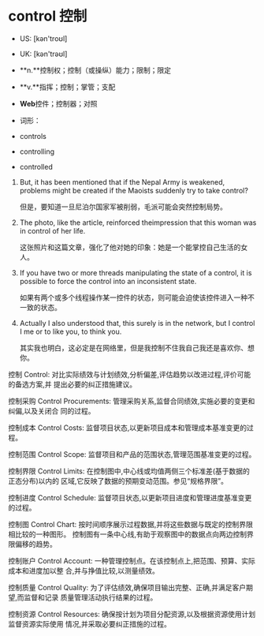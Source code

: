 # control 控制

- US: [kən'troʊl] 
- UK: [kən'trəʊl] 

- **n.**控制权；控制（或操纵）能力；限制；限定
- **v.**指挥；控制；掌管；支配
- **Web**控件；控制器；对照

- 词形：

- controls
- controlling
- controlled

1. But, it has been mentioned that if the Nepal Army is weakened, problems might be created if the Maoists suddenly try to take control? 

   但是，要知道一旦尼泊尔国家军被削弱，毛派可能会突然控制局势。

2. The photo, like the article, reinforced theimpression that this woman was in control of her life. 

   这张照片和这篇文章，强化了他对她的印象：她是一个能掌控自己生活的女人。

3. If you have two or more threads manipulating the state of a control, it is possible to force the control into an inconsistent state. 

   如果有两个或多个线程操作某一控件的状态，则可能会迫使该控件进入一种不一致的状态。

4. Actually I also understood that, this surely is in the network, but I control I me or to like you, to think you. 

   其实我也明白，这必定是在网络里，但是我控制不住我自己我还是喜欢你、想你。

控制 Control: 对比实际绩效与计划绩效,分析偏差,评估趋势以改进过程,评价可能的备选方案,并
提出必要的纠正措施建议。

控制采购 Control Procurements: 管理采购关系,监督合同绩效,实施必要的变更和纠偏,以及关闭合
同的过程。

控制成本 Control Costs: 监督项目状态,以更新项目成本和管理成本基准变更的过程。

控制范围 Control Scope: 监督项目和产品的范围状态,管理范围基准变更的过程。

控制界限 Control Limits: 在控制图中,中心线或均值两侧三个标准差(基于数据的正态分布)以内的
区域,它反映了数据的预期变动范围。参见“规格界限”。

控制进度 Control Schedule: 监督项目状态,以更新项目进度和管理进度基准变更的过程。

控制图 Control Chart: 按时间顺序展示过程数据,并将这些数据与既定的控制界限相比较的一种图形。
控制图有一条中心线,有助于观察图中的数据点向两边控制界限偏移的趋势。

控制账户 Control Account: 一种管理控制点。在该控制点上,把范围、预算、实际成本和进度加以整
合,并与挣值比较,以测量绩效。

控制质量 Control Quality: 为了评估绩效,确保项目输出完整、正确,并满足客户期望,而监督和记录
质量管理活动执行结果的过程。

控制资源 Control Resources: 确保按计划为项目分配资源,以及根据资源使用计划监督资源实际使用
情况,并采取必要纠正措施的过程。